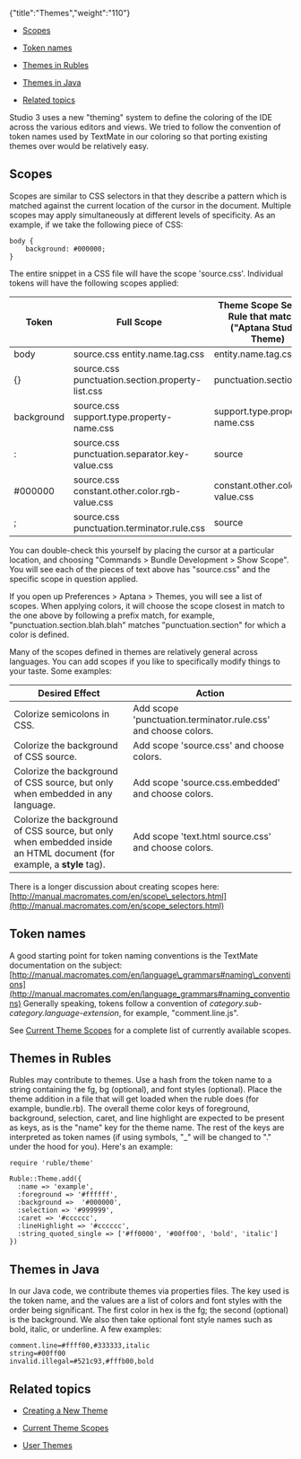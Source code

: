 {"title":"Themes","weight":"110"}

* [Scopes](#scopes)

* [Token names](#token-names)

* [Themes in Rubles](#themes-in-rubles)

* [Themes in Java](#themes-in-java)

* [Related topics](#related-topics)

Studio 3 uses a new "theming" system to define the coloring of the IDE across the various editors and views. We tried to follow the convention of token names used by TextMate in our coloring so that porting existing themes over would be relatively easy.

## Scopes

Scopes are similar to CSS selectors in that they describe a pattern which is matched against the current location of the cursor in the document. Multiple scopes may apply simultaneously at different levels of specificity. As an example, if we take the following piece of CSS:

```
body {
    background: #000000;
}
```

The entire snippet in a CSS file will have the scope 'source.css'. Individual tokens will have the following scopes applied:

| Token | Full Scope | Theme Scope Selector Rule that matches ("Aptana Studio" Theme) |
| --- | --- | --- |
| body | source.css entity.name.tag.css | entity.name.tag.css |
| {} | source.css punctuation.section.property-list.css | punctuation.section |
| background | source.css support.type.property-name.css | support.type.property-name.css |
| : | source.css punctuation.separator.key-value.css | source |
| #000000 | source.css constant.other.color.rgb-value.css | constant.other.color.rgb-value.css |
| ; | source.css punctuation.terminator.rule.css | source |

You can double-check this yourself by placing the cursor at a particular location, and choosing "Commands > Bundle Development > Show Scope". You will see each of the pieces of text above has "source.css" and the specific scope in question applied.

If you open up Preferences > Aptana > Themes, you will see a list of scopes. When applying colors, it will choose the scope closest in match to the one above by following a prefix match, for example, "punctuation.section.blah.blah" matches "punctuation.section" for which a color is defined.

Many of the scopes defined in themes are relatively general across languages. You can add scopes if you like to specifically modify things to your taste. Some examples:

| Desired Effect | Action |
| --- | --- |
| Colorize semicolons in CSS. | Add scope 'punctuation.terminator.rule.css' and choose colors. |
| Colorize the background of CSS source. | Add scope 'source.css' and choose colors. |
| Colorize the background of CSS source, but only when embedded in any language. | Add scope 'source.css.embedded' and choose colors. |
| Colorize the background of CSS source, but only when embedded inside an HTML document (for example, a **style** tag). | Add scope 'text.html source.css' and choose colors. |

There is a longer discussion about creating scopes here: [http://manual.macromates.com/en/scope\_selectors.html](http://manual.macromates.com/en/scope_selectors.html)

## Token names

A good starting point for token naming conventions is the TextMate documentation on the subject: [http://manual.macromates.com/en/language\_grammars#naming\_conventions](http://manual.macromates.com/en/language_grammars#naming_conventions)
Generally speaking, tokens follow a convention of _category.sub-category.language-extension_, for example, "comment.line.js".

See [Current Theme Scopes](/docs/appc/Axway_Appcelerator_Studio/Axway_Appcelerator_Studio_Guide/Customizing_Studio/Themes/Current_Theme_Scopes/) for a complete list of currently available scopes.

## Themes in Rubles

Rubles may contribute to themes. Use a hash from the token name to a string containing the fg, bg (optional), and font styles (optional). Place the theme addition in a file that will get loaded when the ruble does (for example, bundle.rb). The overall theme color keys of foreground, background, selection, caret, and line highlight are expected to be present as keys, as is the "name" key for the theme name. The rest of the keys are interpreted as token names (if using symbols, "\_" will be changed to "." under the hood for you). Here's an example:

```
require 'ruble/theme'

Ruble::Theme.add({
  :name => 'example',
  :foreground => '#ffffff',
  :background =>  '#000000',
  :selection => '#999999',
  :caret => '#cccccc',
  :lineHighlight => '#cccccc',
  :string_quoted_single => ['#ff0000', '#00ff00', 'bold', 'italic']
})
```

## Themes in Java

In our Java code, we contribute themes via properties files. The key used is the token name, and the values are a list of colors and font styles with the order being significant. The first color in hex is the fg; the second (optional) is the background. We also then take optional font style names such as bold, italic, or underline. A few examples:

```
comment.line=#ffff00,#333333,italic
string=#00ff00
invalid.illegal=#521c93,#fffb00,bold
```

## Related topics

* [Creating a New Theme](/docs/appc/Axway_Appcelerator_Studio/Axway_Appcelerator_Studio_Guide/Customizing_Studio/Themes/Creating_a_New_Theme/)

* [Current Theme Scopes](/docs/appc/Axway_Appcelerator_Studio/Axway_Appcelerator_Studio_Guide/Customizing_Studio/Themes/Current_Theme_Scopes/)

* [User Themes](/docs/appc/Axway_Appcelerator_Studio/Axway_Appcelerator_Studio_Guide/Customizing_Studio/Themes/User_Themes/)
